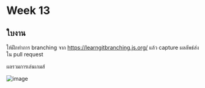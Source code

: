 # Week 13 #

## ใบงาน

ให้ฝึกทำการ branching  จาก  https://learngitbranching.js.org/ แล้ว capture ผลลัพธ์ส่งใน pull request

ผลรวมการเล่นเกมส์


![image](https://user-images.githubusercontent.com/92082233/143496750-eeda806e-ee33-4559-a738-ce31dd9f3d75.png)

